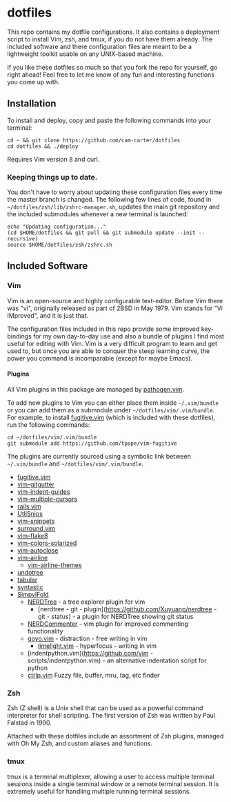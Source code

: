# dotfiles

This repo contains my dotfile configurations. It also contains a deployment script to install Vim, zsh, and tmux, if you do not have them already. The included software and there configuration files are meant to be a lightweight toolkit usable on any UNIX-based machine.

If you like these dotfiles so much so that you fork the repo for yourself, go right ahead! Feel free to let me know of any fun and interesting functions you come up with.

## Installation
To install and deploy, copy and paste the following commands into your terminal:
```
cd ~ && git clone https://github.com/cam-carter/dotfiles
cd dotfiles && ./deploy
```

Requires Vim version 8 and curl.

### Keeping things up to date.
You don't have to worry about updating these configuration files every time the master branch is changed. The following few lines of code, found in `~/dotfiles/zsh/lib/zshrc-manager.sh`, updates the main git repository and the included submodules whenever a new terminal is launched:
```
echo "Updating configuration..."
(cd $HOME/dotfiles && git pull && git submodule update --init --recursive)
source $HOME/dotfiles/zsh/zshrc.sh
```

## Included Software

### Vim
Vim is an open-source and highly configurable text-editor.  Before Vim there was "vi", originally released as part of 2BSD in May 1979. Vim stands for "Vi IMproved", and it is just that.

The configuration files included in this repo provide some improved key-bindings for my own day-to-day use and also a bundle of plugins I find most useful for editing with Vim. Vim is a very difficult program to learn and get used to, but once you are able to conquer the steep learning curve, the power you command is incomparable (except for maybe Emacs).

#### Plugins
All Vim plugins in this package are managed by [pathogen.vim](https://github.com/tpope/vim-pathogen).

To add new plugins to Vim you can either place them inside `~/.vim/bundle` or you can add them as a submodule under `~/dotfiles/vim/.vim/bundle`. For example, to install [fugitive.vim](https://github.com/tpope/vim-fugitive) (which is included with these dotfiles), run the following commands:
```
cd ~/dotfiles/vim/.vim/bundle
git submodule add https://github.com/tpope/vim-fugitive
```

The plugins are currently sourced using a symbolic link between `~/.vim/bundle` and `~/dotfiles/vim/.vim/bundle`.

- [fugitive.vim](https://github.com/vim-fugitive)
- [vim-gitgutter](https://github.com/vim-gitgutter)
- [vim-indent-guides](https://github.com/nathanaelkane/vim-indent-guides)
- [vim-multiple-cursors](https"//github.com/terryma/vim-multiple-cursors")
- [rails.vim](https://github.com/tpope/vim-rails)
- [UtliSnips](https://github.com/SirVer/ultisnips)
- [vim-snippets](https://github.com/honza/vim-snippets)
- [surround.vim](https://github.com/tpope/vim-surround)
- [vim-flake8](https://github.com/nvie/vim-flake8)
- [vim-colors-solarized](https://github.com/altercation/vim-colors-solarized)
- [vim-autoclose](https://github.com/vim-scripts/AutoClose)
- [vim-airline](https://github.com/vim-airline/vim-airline)
	- [vim-airline-themes](https://github.com/vim-airline/vim-airline-themes)
- [undotree](https://github.com/mbbill/undotree)
- [tabular](https://github.com/godlygeek/tabular)
- [syntastic](https://github.com/vim-syntastic/syntastic)
- [SimpylFold](https://github.com/tmhedberg/SimpylFold)
  - [NERDTree](https://github/scrooloose/nerdtree)                                              - a tree explorer plugin for vim
	- [nerdtree                                                                                   - git                                              - plugin](https://github.com/Xuyuanp/nerdtree  - git - status) - a plugin for NERDTree showing git status
  - [NERDCommenter](https://github.com/scrooloose/nerdcommenter)                                - vim plugin for improved commenting functionality
  - [goyo.vim](https://github.com/junegunn/goyo.vim)                                            - distraction                                      - free writing in vim
	- [limelight.vim](https://github.com/junegunn/limelight.vim)                                  - hyperfocus                                       - writing in vim
  - [indentpython.vim](https://github.com/vim                                                   - scripts/indentpython.vim)                        - an alternative indentation script for python
  - [ctrlp.vim](https://github.com/ctrlpvim/ctrlp.vim) Fuzzy file, buffer, mru, tag, etc finder

### Zsh
Zsh (Z shell) is a Unix shell that can be used as a powerful command interpreter for shell scripting. The first version of Zsh was written by Paul Falstad in 1990.

Attached with these dotfiles include an assortment of Zsh plugins, managed with Oh My Zsh, and custom aliases and functions.

### tmux

tmux is a terminal multiplexer, allowing a user to access multiple terminal sessions inside a single terminal window or a remote terminal session. It is extremely useful for handling multiple running terminal sessions.

